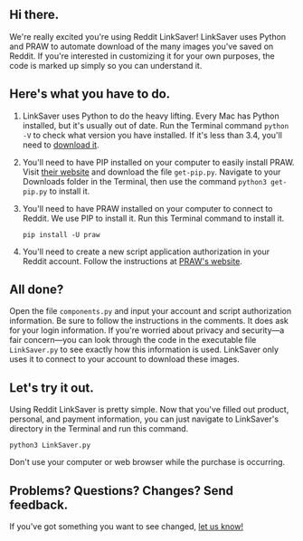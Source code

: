 ## Hi there.

We're really excited you're using Reddit LinkSaver! LinkSaver uses Python and PRAW to automate download of the many images you've saved on Reddit. If you're interested in customizing it for your own purposes, the code is marked up simply so you can understand it.

## Here's what you have to do.

1.  LinkSaver uses Python to do the heavy lifting. Every Mac has Python installed, but it's usually out of date. Run the Terminal command `python -V` to check what version you have installed. If it's less than 3.4, you'll need to [download it](https://www.python.org/).

2.  You'll need to have PIP installed on your computer to easily install PRAW. Visit [their website](https://pip.pypa.io/en/stable/installing/) and download the file `get-pip.py`. Navigate to your Downloads folder in the Terminal, then use the command `python3 get-pip.py` to install it.

3.  You'll need to have PRAW installed on your computer to connect to Reddit. We use PIP to install it. Run this Terminal command to install it.

    `pip install -U praw`
4.  You'll need to create a new script application authorization in your Reddit account. Follow the instructions at [PRAW's website](https://praw.readthedocs.io/en/latest/getting_started/authentication.html#script-application).

## All done?

Open the file `components.py` and input your account and script authorization information. Be sure to follow the instructions in the comments. It does ask for your login information. If you're worried about privacy and security—a fair concern—you can look through the code in the executable file `LinkSaver.py` to see exactly how this information is used. LinkSaver only uses it to connect to your account to download these images.

## Let's try it out.

Using Reddit LinkSaver is pretty simple. Now that you've filled out product, personal, and payment information, you can just navigate to LinkSaver's directory in the Terminal and run this command.

`python3 LinkSaver.py`

Don't use your computer or web browser while the purchase is occurring.

## Problems? Questions? Changes? Send feedback.

If you've got something you want to see changed, [let us know!](https://andrewrva.typeform.com/to/HL4YOt) <script>(function(){var qs,js,q,s,d=document,gi=d.getElementById,ce=d.createElement,gt=d.getElementsByTagName,id='typef_orm_share',b='https://s3-eu-west-1.amazonaws.com/share.typeform.com/';if(!gi.call(d,id)){js=ce.call(d,'script');js.id=id;js.src=b+'share.js';q=gt.call(d,'script')[0];q.parentNode.insertBefore(js,q)}id=id+'_';if(!gi.call(d,id)){qs=ce.call(d,'link');qs.rel='stylesheet';qs.id=id;qs.href=b+'share-button.css';s=gt.call(d,'head')[0];s.appendChild(qs,s)}})()</script>
